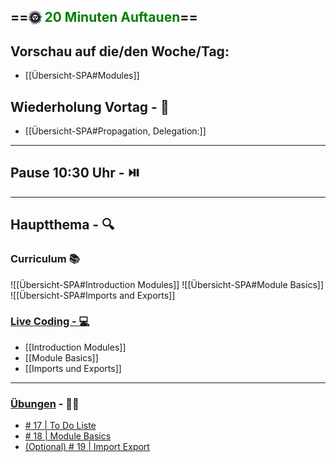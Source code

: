 ## ==🌞 <font style="color:green">20 Minuten Auftauen</font>==

## Vorschau auf die/den Woche/Tag:

- [[Übersicht-SPA#Modules]]


## Wiederholung Vortag  - 📖

- [[Übersicht-SPA#Propagation, Delegation:]]


---

## Pause 10:30 Uhr - ⏯️

---

## Hauptthema - 🔍

### Curriculum 📚

![[Übersicht-SPA#Introduction Modules]]
![[Übersicht-SPA#Module Basics]]
![[Übersicht-SPA#Imports and Exports]]


### [Live Coding -  💻](https://github.com/FBW-WD-22-D07/Single-Page-Application-SPA/tree/main)

- [[Introduction Modules]]
- [[Module Basics]]
- [[Imports und Exports]]

---

### [Übungen](https://classroom.github.com/classrooms/113973596-fbw-wd-22-d07-ubungsaufgaben) - 🏋️‍♂️

- [# 17 | To Do Liste](https://github.com/DigitalCareerInstitute/Browser-ToDoList/)
- [# 18 | Module Basics](https://github.com/DigitalCareerInstitute/Browser-modules-basics/tree/master)
- [(Optional) # 19 | Import Export](https://github.com/DigitalCareerInstitute/Browser-modules-imports-exports/tree/master)